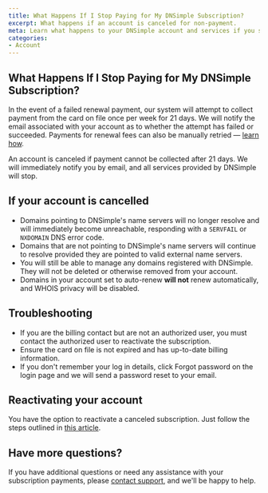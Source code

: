 ```yaml
---
title: What Happens If I Stop Paying for My DNSimple Subscription?
excerpt: What happens if an account is canceled for non-payment.
meta: Learn what happens to your DNSimple account and services if you stop paying. Understand the implications and steps to take for a smooth transition.
categories:
- Account
---
```


## What Happens If I Stop Paying for My DNSimple Subscription?

In the event of a failed renewal payment, our system will attempt to collect payment from the card on file once per week for 21 days. We will notify the email associated with your account as to whether the attempt has failed or succeeded. Payments for renewal fees can also be manually retried — [learn how](/articles/account-invoice-history#retrying).

An account is canceled if payment cannot be collected after 21 days. We will immediately notify you by email, and all services provided by DNSimple will stop.

## If your account is cancelled 

- Domains pointing to DNSimple's name servers will no longer resolve and will immediately become unreachable, responding with a `SERVFAIL` or `NXDOMAIN` DNS error code.
- Domains that are not pointing to DNSimple's name servers will continue to resolve provided they are pointed to valid external name servers.
- You will still be able to manage any domains registered with DNSimple. They will not be deleted or otherwise removed from your account.
- Domains in your account set to auto-renew **will not** renew automatically, and WHOIS privacy will be disabled.

## Troubleshooting

- If you are the billing contact but are not an authorized user, you must contact the authorized user to reactivate the subscription.
- Ensure the card on file is not expired and has up-to-date billing information.
- If you don't remember your log in details, click Forgot password on the login page and we will send a password reset to your email. 

## Reactivating your account

You have the option to reactivate a canceled subscription. Just follow the steps outlined in [this article](/articles/reactivate-subscription).

## Have more questions?

If you have additional questions or need any assistance with your subscription payments, please [contact support](https://dnsimple.com/feedback), and we'll be happy to help. 
